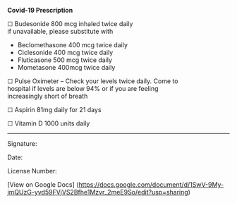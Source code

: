 **Covid-19 Prescription**

☐  Budesonide 800 mcg inhaled twice daily  
    if unavailable, please substitute with
<ul>
    <li>Beclomethasone 400 mcg twice daily</li>
    <li>Ciclesonide 400 mcg twice daily</li>
    <li>Fluticasone 500 mcg twice daily</li>
    <li>Mometasone 400mcg twice daily</li>
</ul>  

☐   Pulse Oximeter – Check your levels twice daily.  Come to  
          hospital if levels are below 94% or if you are feeling  
          increasingly short of breath  

☐   Aspirin 81mg daily for 21 days

☐   Vitamin D 1000 units daily


***
Signature:

Date:

License Number:


[View on Google Docs]  (https://docs.google.com/document/d/1SwV-9My-jmQUzG-yvd59FVjVS2Bfhe1Mzvr_2meE9So/edit?usp=sharing)
